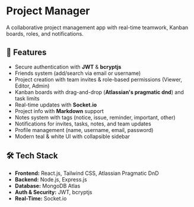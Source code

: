 # Project Manager

A collaborative project management app with real-time teamwork, Kanban boards, roles, and notifications.

## 🚀 Features
- Secure authentication with **JWT** & **bcryptjs**
- Friends system (add/search via email or username)
- Project creation with team invites & role-based permissions (Viewer, Editor, Admin)
- Kanban boards with drag-and-drop (**Atlassian's pragmatic dnd**) and task limits
- Real-time updates with **Socket.io**
- Project info with **Markdown** support
- Notes system with tags (notice, issue, reminder, important, other)
- Notifications for invites, tasks, notes, and team updates
- Profile management (name, username, email, password)
- Modern teal & white UI with collapsible sidebar

## 🛠️ Tech Stack
- **Frontend:** React.js, Tailwind CSS, Atlassian Pragmatic DnD  
- **Backend:** Node.js, Express.js  
- **Database:** MongoDB Atlas  
- **Auth & Security:** JWT, bcryptjs  
- **Real-Time:** Socket.io
